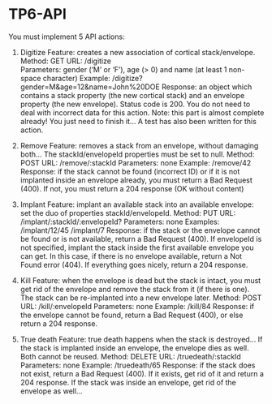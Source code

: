 # TP6-API
You must implement 5 API actions:
1)	Digitize
Feature: creates a new association of cortical stack/envelope.
Method: GET
URL: /digitize	
Parameters: gender (‘M’ or ‘F’), age (> 0) and name (at least 1 non-space character)
Example: /digitize?gender=M&age=12&name=John%20DOE
Response: an object which contains a stack property (the new cortical stack) and an envelope property (the new envelope). Status code is 200. You do not need to deal with incorrect data for this action.
Note: this part is almost complete already! You just need to finish it… A test has also been written for this action.

2)	Remove
Feature: removes a stack from an envelope, without damaging both… The stackId/envelopeId properties must be set to null.
Method: POST
URL: /remove/:stackId
Parameters: none
Example: /remove/42
Response: if the stack cannot be found (incorrect ID) or if it is not implanted inside an envelope already, you must return a Bad Request (400). If not, you must return a 204 response (OK without content)

3)	Implant
Feature: implant an available stack into an available envelope: set the duo of properties stackId/envelopeId.
Method: PUT
URL: /implant/:stackId/:envelopeId?
Parameters: none
Examples: 	/implant/12/45 	/implant/7
Response: if the stack or the envelope cannot be found or is not available, return a Bad Request (400). If envelopeId is not specified, implant the stack inside the first available envelope you can get. In this case, if there is no envelope available, return a Not Found error (404). If everything goes nicely, return a 204 response.

4)	Kill
Feature: when the envelope is dead but the stack is intact, you must get rid of the envelope and remove the stack from it (if there is one). The stack can be re-implanted into a new envelope later.
Method: POST
URL: /kill/:envelopeId
Parameters: none
Example: /kill/84
Response: if the envelope cannot be found, return a Bad Request (400), or else return a 204 response.

5)	True death
Feature: true death happens when the stack is destroyed… If the stack is implanted inside an envelope, the envelope dies as well. Both cannot be reused.
Method: DELETE
URL: /truedeath/:stackId
Parameters: none
Example: /truedeath/65
Response: if the stack does not exist, return a Bad Request (400). If it exists, get rid of it and return a 204 response. If the stack was inside an envelope, get rid of the envelope as well…
